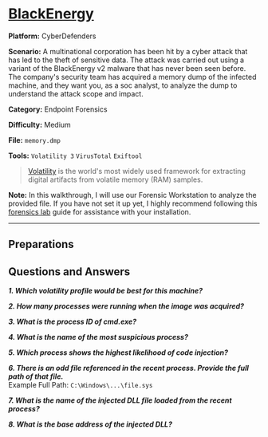 # <a href="https://cyberdefenders.org/blueteam-ctf-challenges/blackenergy/">BlackEnergy</a>

**Platform:** CyberDefenders

**Scenario:** A multinational corporation has been hit by a cyber attack that has led to the theft of sensitive data. The attack was carried out using a variant of the BlackEnergy v2 malware that has never been seen before. The company's security team has acquired a memory dump of the infected machine, and they want you, as a soc analyst, to analyze the dump to understand the attack scope and impact.

**Category:** Endpoint Forensics

**Difficulty:** Medium

**File:** `memory.dmp`

**Tools:** `Volatility 3` `VirusTotal` `Exiftool`

> [Volatility](https://github.com/volatilityfoundation/volatility3) is the world's most widely used framework for extracting digital artifacts from volatile memory (RAM) samples.  

**Note:** In this walkthrough, I will use our Forensic Workstation to analyze the provided file. If you have not set it up yet, I highly recommend following this [forensics lab](https://github.com/mmhgwyjs/forensics-lab/blob/main/README.md) guide for assistance with your installation.

---

## **Preparations**


## **Questions and Answers**

***1. Which volatility profile would be best for this machine?***  

***2. How many processes were running when the image was acquired?***  

***3. What is the process ID of cmd.exe?***  

***4. What is the name of the most suspicious process?***  

***5. Which process shows the highest likelihood of code injection?***  

***6. There is an odd file referenced in the recent process. Provide the full path of that file.***  
Example Full Path: `C:\Windows\...\file.sys`  

***7. What is the name of the injected DLL file loaded from the recent process?***  

***8. What is the base address of the injected DLL?***  

